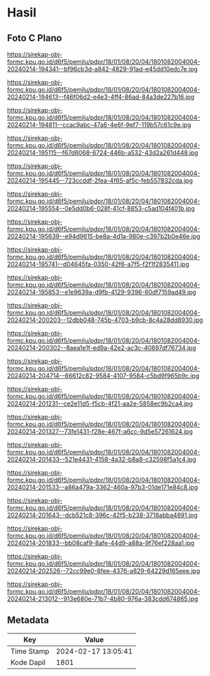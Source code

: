 # Hasil

## Foto C Plano

https://sirekap-obj-formc.kpu.go.id/d6f5/pemilu/pdpr/18/01/08/20/04/1801082004004-20240214-194341--bf96cb3d-a842-4829-91ad-e45dd10edc7e.jpg

https://sirekap-obj-formc.kpu.go.id/d6f5/pemilu/pdpr/18/01/08/20/04/1801082004004-20240214-194613--f46f06d2-e4e3-4ff4-86ad-84a3de227b16.jpg

https://sirekap-obj-formc.kpu.go.id/d6f5/pemilu/pdpr/18/01/08/20/04/1801082004004-20240214-194811--ccac9abc-47a6-4e6f-9ef7-119b57c61c9e.jpg

https://sirekap-obj-formc.kpu.go.id/d6f5/pemilu/pdpr/18/01/08/20/04/1801082004004-20240214-195115--f67d6068-6724-446b-a532-43d2a261d448.jpg

https://sirekap-obj-formc.kpu.go.id/d6f5/pemilu/pdpr/18/01/08/20/04/1801082004004-20240214-195445--723ccddf-2fea-4f65-af5c-feb557832cda.jpg

https://sirekap-obj-formc.kpu.go.id/d6f5/pemilu/pdpr/18/01/08/20/04/1801082004004-20240214-195554--0e5dd0b6-028f-41cf-8853-c5ad104f401b.jpg

https://sirekap-obj-formc.kpu.go.id/d6f5/pemilu/pdpr/18/01/08/20/04/1801082004004-20240214-195639--e94d9615-be8a-4d1a-980e-c397b2b0e46e.jpg

https://sirekap-obj-formc.kpu.go.id/d6f5/pemilu/pdpr/18/01/08/20/04/1801082004004-20240214-195741--d04645fa-0350-42f6-a7f5-f2f1f2835411.jpg

https://sirekap-obj-formc.kpu.go.id/d6f5/pemilu/pdpr/18/01/08/20/04/1801082004004-20240214-195853--e1e9639a-d9fb-4129-9396-60df7159ad49.jpg

https://sirekap-obj-formc.kpu.go.id/d6f5/pemilu/pdpr/18/01/08/20/04/1801082004004-20240214-200203--12dbb048-745b-4703-b9cb-8c4a28dd8930.jpg

https://sirekap-obj-formc.kpu.go.id/d6f5/pemilu/pdpr/18/01/08/20/04/1801082004004-20240214-200302--8aea1e1f-ed9a-42e2-ac3c-40897df76734.jpg

https://sirekap-obj-formc.kpu.go.id/d6f5/pemilu/pdpr/18/01/08/20/04/1801082004004-20240214-204714--66612c82-9584-4107-9584-c5bd9f965b9c.jpg

https://sirekap-obj-formc.kpu.go.id/d6f5/pemilu/pdpr/18/01/08/20/04/1801082004004-20240214-201231--ce2e11d5-f5cb-4f21-aa2e-5858ec9b2ca4.jpg

https://sirekap-obj-formc.kpu.go.id/d6f5/pemilu/pdpr/18/01/08/20/04/1801082004004-20240214-201327--73fe1431-f28e-467f-a6cc-9d5e57261624.jpg

https://sirekap-obj-formc.kpu.go.id/d6f5/pemilu/pdpr/18/01/08/20/04/1801082004004-20240214-201433--521e4431-4158-4a32-b8a8-c32598f5a1c4.jpg

https://sirekap-obj-formc.kpu.go.id/d6f5/pemilu/pdpr/18/01/08/20/04/1801082004004-20240214-201533--a86a479a-3362-460a-97b3-01de171e84c8.jpg

https://sirekap-obj-formc.kpu.go.id/d6f5/pemilu/pdpr/18/01/08/20/04/1801082004004-20240214-201643--dcb521c8-396c-42f5-b238-3718abba4891.jpg

https://sirekap-obj-formc.kpu.go.id/d6f5/pemilu/pdpr/18/01/08/20/04/1801082004004-20240214-201833--bb08caf9-8afe-44d9-a88a-9f76ef228aa1.jpg

https://sirekap-obj-formc.kpu.go.id/d6f5/pemilu/pdpr/18/01/08/20/04/1801082004004-20240214-202526--72cc99e0-8fee-4376-a829-64229d165eee.jpg

https://sirekap-obj-formc.kpu.go.id/d6f5/pemilu/pdpr/18/01/08/20/04/1801082004004-20240214-213012--913e680e-71b7-4b80-976a-383cdd674865.jpg


## Metadata

| Key        | Value               |
| ---------- | ------------------- |
| Time Stamp | 2024-02-17 13:05:41 |
| Kode Dapil | 1801                |




